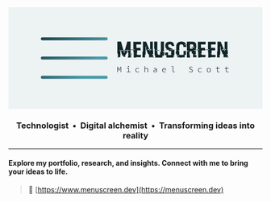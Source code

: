 <p align="center"><img align="center" src="https://raw.githubusercontent.com/menuscreen/menuscreen/main/.github/images/menuscreen_github.png" /></p>
<h3 align="center">Technologist &nbsp;&bull;&nbsp; Digital alchemist &nbsp;&bull;&nbsp; Transforming ideas into reality</h3>

---

#### Explore my portfolio, research, and insights. Connect with me to bring your ideas to life.

> :link: [https://www.menuscreen.dev](https://menuscreen.dev)
